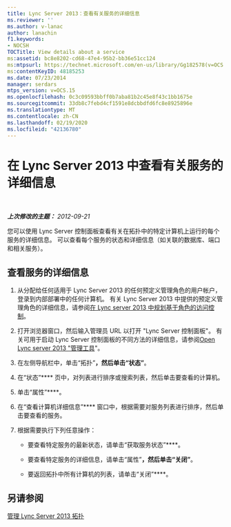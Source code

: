 ```yaml
---
title: Lync Server 2013：查看有关服务的详细信息
ms.reviewer: ''
ms.author: v-lanac
author: lanachin
f1.keywords:
- NOCSH
TOCTitle: View details about a service
ms:assetid: bc8e8202-cd68-47e4-95b2-bb36e51cc124
ms:mtpsurl: https://technet.microsoft.com/en-us/library/Gg182578(v=OCS.15)
ms:contentKeyID: 48185253
ms.date: 07/23/2014
manager: serdars
mtps_version: v=OCS.15
ms.openlocfilehash: 0c3c09593bbff0b7aba81b2c45e8f43c1bb1675e
ms.sourcegitcommit: 33db8c7febd4cf1591e8dcbbdfd6fc8e8925896e
ms.translationtype: MT
ms.contentlocale: zh-CN
ms.lasthandoff: 02/19/2020
ms.locfileid: "42136780"
---
```

<div data-xmlns="http://www.w3.org/1999/xhtml">

<div class="topic" data-xmlns="http://www.w3.org/1999/xhtml" data-msxsl="urn:schemas-microsoft-com:xslt" data-cs="http://msdn.microsoft.com/">

<div data-asp="https://msdn2.microsoft.com/asp">

# <a name="view-details-about-a-service-in-lync-server-2013"></a>在 Lync Server 2013 中查看有关服务的详细信息

</div>

<div id="mainSection">

<div id="mainBody">

<span> </span>

_**上次修改的主题：** 2012-09-21_

您可以使用 Lync Server 控制面板查看有关在拓扑中的特定计算机上运行的每个服务的详细信息。 可以查看每个服务的状态和详细信息（如关联的数据库、端口和相关服务）。

<div>

## <a name="to-view-details-for-a-service"></a>查看服务的详细信息

1.  从分配给任何适用于 Lync Server 2013 的任何预定义管理角色的用户帐户，登录到内部部署中的任何计算机。 有关 Lync Server 2013 中提供的预定义管理角色的详细信息，请参阅[在 Lync server 2013 中规划基于角色的访问控制](lync-server-2013-planning-for-role-based-access-control.md)。

2.  打开浏览器窗口，然后输入管理员 URL 以打开 "Lync Server 控制面板"。 有关可用于启动 Lync Server 控制面板的不同方法的详细信息，请参阅[Open Lync server 2013 "管理工具](lync-server-2013-open-lync-server-administrative-tools.md)"。

3.  在左侧导航栏中，单击“拓扑”****，然后单击“状态”****。

4.  在“状态”**** 页中，对列表进行排序或搜索列表，然后单击要查看的计算机。

5.  单击“属性”****。

6.  在“查看计算机详细信息”**** 窗口中，根据需要对服务列表进行排序，然后单击要查看的服务。

7.  根据需要执行下列任意操作：
    
      - 要查看特定服务的最新状态，请单击“获取服务状态”****。
    
      - 要查看特定服务的详细信息，请单击“属性”****，然后单击“关闭”****。
    
      - 要返回拓扑中所有计算机的列表，请单击“关闭”****。

</div>

<div>

## <a name="see-also"></a>另请参阅


[管理 Lync Server 2013 拓扑](lync-server-2013-managing-the-lync-server-topology.md)  
  

</div>

</div>

<span> </span>

</div>

</div>

</div>


